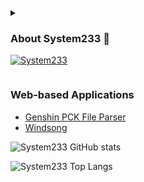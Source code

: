 

<details>
<summary title="Click to decrypt" id="summary">
 
### About System233 👋
[![System233](https://github.com/user-attachments/assets/5f86a55a-4df3-4350-9524-922577b152f0)](#user-content-summary)


</summary>

- 🛠️ **Master of Rebuilding**: A true advocate for "if it’s not good enough, rewrite it!"—always creating custom solutions when existing libraries don't meet expectations.
- 🌱 **Languages I Use**: Primarily works with `C++`, `Python`, and `TypeScript`, constantly exploring new tools to build robust, efficient systems.
- 🧪 **Passionate Developer**: Writes a variety of small but powerful tools, including parsers, web crawlers, Tampermonkey scripts, and other utilities to simplify everyday problems.
- ⚡ **Reverse Engineering Enthusiast**: Enjoys the occasional challenge of reverse engineering software and cracking the code to understand how things work under the hood.
- ❌ **Challenger at Heart**: I shy away from mundane, repetitive tasks—if there’s no challenge, I’m not interested.

</details>


### Web-based Applications

- [Genshin PCK File Parser](https://system233.github.io/pck-reader/)
- [Windsong](https://system233.github.io/windsong/)
<!--
**System233/System233** is a ✨ _special_ ✨ repository because its `README.md` (this file) appears on your GitHub profile.

Here are some ideas to get you started:

- 🔭 I’m currently working on ...
- 🌱 I’m currently learning ...
- 👯 I’m looking to collaborate on ...
- 🤔 I’m looking for help with ...
- 💬 Ask me about ...
- 📫 How to reach me: ...
- 😄 Pronouns: ...
- ⚡ Fun fact: ...


### aʖ𝙹⚍ℸ ̣  s||ᓭℸ ̣ ᒷᒲ233 👋

 - 🛠️ **mᔑᓭℸ ̣ ᒷ∷ 𝙹⎓ rᒷʖ⚍╎ꖎ↸╎リ⊣**: a ℸ ̣ ∷⚍ᒷ ᔑ↸⍊𝙹ᓵᔑℸ ̣ ᒷ ⎓𝙹∷ "╎⎓ ╎ℸ ̣ ’ᓭ リ𝙹ℸ ̣  ⊣𝙹𝙹↸ ᒷリ𝙹⚍⊣⍑, ∷ᒷ∴∷╎ℸ ̣ ᒷ ╎ℸ ̣ !"—ᔑꖎ∴ᔑ||ᓭ ᓵ∷ᒷᔑℸ ̣ ╎リ⊣ ᓵ⚍ᓭℸ ̣ 𝙹ᒲ ᓭ𝙹ꖎ⚍ℸ ̣ ╎𝙹リᓭ ∴⍑ᒷリ ᒷ ̇/╎ᓭℸ ̣ ╎リ⊣ ꖎ╎ʖ∷ᔑ∷╎ᒷᓭ ↸𝙹リ'ℸ ̣  ᒲᒷᒷℸ ̣  ᒷ ̇/!¡ᒷᓵℸ ̣ ᔑℸ ̣ ╎𝙹リᓭ.
 - 🌱 **lᔑリ⊣⚍ᔑ⊣ᒷᓭ i uᓭᒷ**: p∷╎ᒲᔑ∷╎ꖎ|| ∴𝙹∷ꖌᓭ ∴╎ℸ ̣ ⍑ `C🌿`, `Python🐍`, ᔑリ↸ `TypeScript`, ᓵ𝙹リᓭℸ ̣ ᔑリℸ ̣ ꖎ|| ᒷ ̇/!¡ꖎ𝙹∷╎リ⊣ リᒷ∴ ℸ ̣ 𝙹𝙹ꖎᓭ ℸ ̣ 𝙹 ʖ⚍╎ꖎ↸ ∷𝙹ʖ⚍ᓭℸ ̣ , ᒷ⎓⎓╎ᓵ╎ᒷリℸ ̣  ᓭ||ᓭℸ ̣ ᒷᒲᓭ.
 - 🧪 **pᔑᓭᓭ╎𝙹リᔑℸ ̣ ᒷ dᒷ⍊ᒷꖎ𝙹!¡ᒷ∷**: w∷╎ℸ ̣ ᒷᓭ ᔑ ⍊ᔑ∷╎ᒷℸ ̣ || 𝙹⎓ ᓭᒲᔑꖎꖎ ʖ⚍ℸ ̣  !¡𝙹∴ᒷ∷⎓⚍ꖎ ℸ ̣ 𝙹𝙹ꖎᓭ, ╎リᓵꖎ⚍↸╎リ⊣ !¡ᔑ∷ᓭᒷ∷ᓭ, ∴ᒷʖ ᓵ∷ᔑ∴ꖎᒷ∷ᓭ, tᔑᒲ!¡ᒷ∷ᒲ𝙹リꖌᒷ|| ᓭᓵ∷╎!¡ℸ ̣ ᓭ, ᔑリ↸ 𝙹ℸ ̣ ⍑ᒷ∷ ⚍ℸ ̣ ╎ꖎ╎ℸ ̣ ╎ᒷᓭ ℸ ̣ 𝙹 ᓭ╎ᒲ!¡ꖎ╎⎓|| ᒷ⍊ᒷ∷||↸ᔑ|| !¡∷𝙹ʖꖎᒷᒲᓭ.
 - ⚡ <strong>rᒷ⍊ᒷ∷ᓭᒷ eリ⊣╎リᒷᒷ∷╎リ⊣ eリℸ ̣ ⍑⚍ᓭ╎ᔑᓭℸ ̣ </strong>: eリ⋮𝙹||ᓭ ℸ ̣ ⍑ᒷ 𝙹ᓵᓵᔑᓭ╎𝙹リᔑꖎ ᓵ⍑ᔑꖎꖎᒷリ⊣ᒷ 𝙹⎓ ∷ᒷ⍊ᒷ∷ᓭᒷ ᒷリ⊣╎リᒷᒷ∷╎リ⊣ ᓭ𝙹⎓ℸ ̣ ∴ᔑ∷ᒷ ᔑリ↸ ᓵ∷ᔑᓵꖌ╎リ⊣ ℸ ̣ ⍑ᒷ ᓵ𝙹↸ᒷ ℸ ̣ 𝙹 ⚍リ↸ᒷ∷ᓭℸ ̣ ᔑリ↸ ⍑𝙹∴ ℸ ̣ ⍑╎リ⊣ᓭ ∴𝙹∷ꖌ ⚍リ↸ᒷ∷ ℸ ̣ ⍑ᒷ ⍑𝙹𝙹↸.
 - ❌ <strong>c⍑ᔑꖎꖎᒷリ⊣ᒷ∷ ᔑℸ ̣  hᒷᔑ∷ℸ ̣ </strong>: i ᓭ⍑|| ᔑ∴ᔑ|| ⎓∷𝙹ᒲ ᒲ⚍リ↸ᔑリᒷ, ∷ᒷ!¡ᒷℸ ̣ ╎ℸ ̣ ╎⍊ᒷ ℸ ̣ ᔑᓭꖌᓭ—╎⎓ ℸ ̣ ⍑ᒷ∷ᒷ’ᓭ リ𝙹 ᓵ⍑ᔑꖎꖎᒷリ⊣ᒷ, i’ᒲ リ𝙹ℸ ̣  ╎リℸ ̣ ᒷ∷ᒷᓭℸ ̣ ᒷ↸.

<details>
 
 ### About System233 👋
- 🛠️ **Master of Rebuilding**: A true advocate for "if it’s not good enough, rewrite it!"—always creating custom solutions when existing libraries don't meet expectations.
- 🌱 **Languages I Use**: Primarily works with `C++`, `Python`, and `TypeScript`, constantly exploring new tools to build robust, efficient systems.
- 🧪 **Passionate Developer**: Writes a variety of small but powerful tools, including parsers, web crawlers, Tampermonkey scripts, and other utilities to simplify everyday problems.
- ⚡ **Reverse Engineering Enthusiast**: Enjoys the occasional challenge of reverse engineering software and cracking the code to understand how things work under the hood.
- ❌ **Challenger at Heart**: I shy away from mundane, repetitive tasks—if there’s no challenge, I’m not interested.

</details>
-->
![System233 GitHub stats](https://github-readme-stats.vercel.app/api?username=System233&count_private=true&show_icons=true&theme=synthwave)

![System233 Top Langs](https://github-readme-stats.vercel.app/api/top-langs/?username=System233&layout=compact&theme=synthwave)


